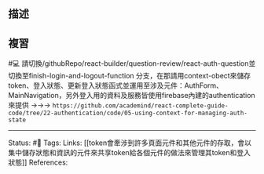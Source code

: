 ## 描述

## 複習
#💻  請切換/githubRepo/react-builder/question-review/react-auth-question並切換至finish-login-and-logout-function 分支，在那請用context-obect來儲存token、登入狀態、更新登入狀態函式並運用至涉及元件：AuthForm、MainNavigation，另外登入用的資料及服務皆使用firebase內建的authentication來提供 ->->-> `https://github.com/academind/react-complete-guide-code/tree/22-authentication/code/05-using-context-for-managing-auth-state`
<!--SR:!2023-10-03,58,230-->


---
Status: #🌱 
Tags:
Links:
[[token會牽涉到許多頁面元件和其他元件的存取，會以集中儲存狀態和資訊的元件來共享token給各個元件的做法來管理其token和登入狀態]]
References: